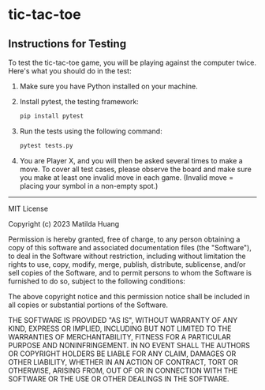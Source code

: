# tic-tac-toe

## Instructions for Testing
To test the tic-tac-toe game, you will be playing against the computer twice. Here's what you should do in the test:
1. Make sure you have Python installed on your machine.
2. Install pytest, the testing framework:

    ```bash
    pip install pytest
    ```
3. Run the tests using the following command:

    ```bash
    pytest tests.py
    ```
4. You are Player X, and you will then be asked several times to make a move. To cover all test cases, please observe the board and make sure you make at least one invalid move in each game. (Invalid move = placing your symbol in a non-empty spot.)

------------------------------------------------------------------------

MIT License

Copyright (c) 2023 Matilda Huang

Permission is hereby granted, free of charge, to any person obtaining a copy
of this software and associated documentation files (the "Software"), to deal
in the Software without restriction, including without limitation the rights
to use, copy, modify, merge, publish, distribute, sublicense, and/or sell
copies of the Software, and to permit persons to whom the Software is
furnished to do so, subject to the following conditions:

The above copyright notice and this permission notice shall be included in all
copies or substantial portions of the Software.

THE SOFTWARE IS PROVIDED "AS IS", WITHOUT WARRANTY OF ANY KIND, EXPRESS OR
IMPLIED, INCLUDING BUT NOT LIMITED TO THE WARRANTIES OF MERCHANTABILITY,
FITNESS FOR A PARTICULAR PURPOSE AND NONINFRINGEMENT. IN NO EVENT SHALL THE
AUTHORS OR COPYRIGHT HOLDERS BE LIABLE FOR ANY CLAIM, DAMAGES OR OTHER
LIABILITY, WHETHER IN AN ACTION OF CONTRACT, TORT OR OTHERWISE, ARISING FROM,
OUT OF OR IN CONNECTION WITH THE SOFTWARE OR THE USE OR OTHER DEALINGS IN THE
SOFTWARE.
